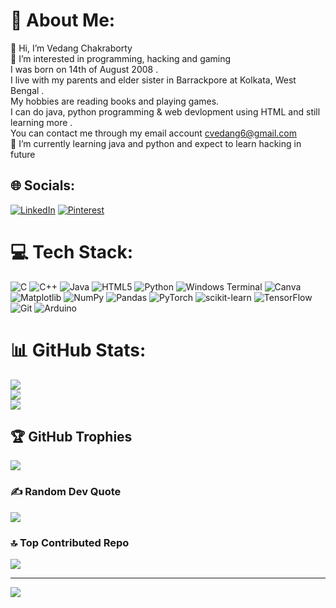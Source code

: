# 💫 About Me:
👋 Hi, I’m Vedang Chakraborty<br>👀 I’m interested in programming, hacking and gaming<br>I was born on 14th of August 2008 .<br>I live with my parents and elder sister in Barrackpore at Kolkata, West Bengal .<br>My hobbies are reading books and playing games.<br>I can do java, python programming & web devlopment using HTML and still learning more .<br>You can contact me through my email account cvedang6@gmail.com<br>🌱 I’m currently learning java and python and expect to learn hacking in future


## 🌐 Socials:
[![LinkedIn](https://img.shields.io/badge/LinkedIn-%230077B5.svg?logo=linkedin&logoColor=white)](https://linkedin.com/in/VedangChakraborty) [![Pinterest](https://img.shields.io/badge/Pinterest-%23E60023.svg?logo=Pinterest&logoColor=white)](https://pinterest.com/VedangChakraborty) 

# 💻 Tech Stack:
![C](https://img.shields.io/badge/c-%2300599C.svg?style=for-the-badge&logo=c&logoColor=white) ![C++](https://img.shields.io/badge/c++-%2300599C.svg?style=for-the-badge&logo=c%2B%2B&logoColor=white) ![Java](https://img.shields.io/badge/java-%23ED8B00.svg?style=for-the-badge&logo=openjdk&logoColor=white) ![HTML5](https://img.shields.io/badge/html5-%23E34F26.svg?style=for-the-badge&logo=html5&logoColor=white) ![Python](https://img.shields.io/badge/python-3670A0?style=for-the-badge&logo=python&logoColor=ffdd54) ![Windows Terminal](https://img.shields.io/badge/Windows%20Terminal-%234D4D4D.svg?style=for-the-badge&logo=windows-terminal&logoColor=white) ![Canva](https://img.shields.io/badge/Canva-%2300C4CC.svg?style=for-the-badge&logo=Canva&logoColor=white) ![Matplotlib](https://img.shields.io/badge/Matplotlib-%23ffffff.svg?style=for-the-badge&logo=Matplotlib&logoColor=black) ![NumPy](https://img.shields.io/badge/numpy-%23013243.svg?style=for-the-badge&logo=numpy&logoColor=white) ![Pandas](https://img.shields.io/badge/pandas-%23150458.svg?style=for-the-badge&logo=pandas&logoColor=white) ![PyTorch](https://img.shields.io/badge/PyTorch-%23EE4C2C.svg?style=for-the-badge&logo=PyTorch&logoColor=white) ![scikit-learn](https://img.shields.io/badge/scikit--learn-%23F7931E.svg?style=for-the-badge&logo=scikit-learn&logoColor=white) ![TensorFlow](https://img.shields.io/badge/TensorFlow-%23FF6F00.svg?style=for-the-badge&logo=TensorFlow&logoColor=white) ![Git](https://img.shields.io/badge/git-%23F05033.svg?style=for-the-badge&logo=git&logoColor=white) ![Arduino](https://img.shields.io/badge/-Arduino-00979D?style=for-the-badge&logo=Arduino&logoColor=white)
# 📊 GitHub Stats:
![](https://github-readme-stats.vercel.app/api?username=VEDANG200814&theme=dark&hide_border=false&include_all_commits=false&count_private=false)<br/>
![](https://github-readme-streak-stats.herokuapp.com/?user=VEDANG200814&theme=dark&hide_border=false)<br/>
![](https://github-readme-stats.vercel.app/api/top-langs/?username=VEDANG200814&theme=dark&hide_border=false&include_all_commits=false&count_private=false&layout=compact)

## 🏆 GitHub Trophies
![](https://github-profile-trophy.vercel.app/?username=VEDANG200814&theme=radical&no-frame=false&no-bg=true&margin-w=4)

### ✍️ Random Dev Quote
![](https://quotes-github-readme.vercel.app/api?type=horizontal&theme=radical)

### 🔝 Top Contributed Repo
![](https://github-contributor-stats.vercel.app/api?username=VEDANG200814&limit=5&theme=dark&combine_all_yearly_contributions=true)

---
[![](https://visitcount.itsvg.in/api?id=VEDANG200814&icon=0&color=0)](https://visitcount.itsvg.in)

<!-- Proudly created with GPRM ( https://gprm.itsvg.in ) -->

